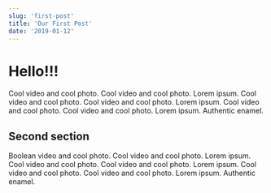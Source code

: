 ```yaml
---
slug: 'first-post'
title: 'Our First Post'
date: '2019-01-12'
---
```


# Hello!!!

Cool video and cool photo. Cool video and cool photo. Lorem ipsum. Cool video and cool photo. Cool video and cool photo. Lorem ipsum. Cool video and cool photo. Cool video and cool photo. Lorem ipsum. Authentic enamel.

## Second section

Boolean video and cool photo. Cool video and cool photo. Lorem ipsum. Cool video and cool photo. Cool video and cool photo. Lorem ipsum. Cool video and cool photo. Cool video and cool photo. Lorem ipsum. Authentic enamel.
